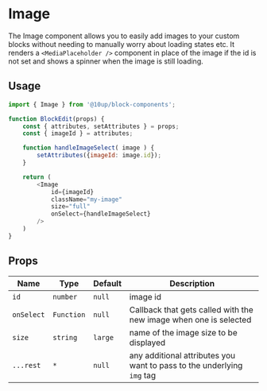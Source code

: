 # Image

The Image component allows you to easily add images to your custom blocks without needing to manually worry about loading states etc. It renders a `<MediaPlaceholder />` component in place of the image if the id is not set and shows a spinner when the image is still loading.

## Usage

```js
import { Image } from '@10up/block-components';

function BlockEdit(props) {
    const { attributes, setAttributes } = props;
    const { imageId } = attributes;

    function handleImageSelect( image ) {
        setAttributes({imageId: image.id});
    }

    return (
        <Image
            id={imageId}
            className="my-image"
            size="full"
            onSelect={handleImageSelect}
        />
    )
}
```

## Props

| Name       | Type              | Default  |  Description                                                   |
| ---------- | ----------------- | -------- | -------------------------------------------------------------- |
| `id` | `number`    | `null`   | image id          |
| `onSelect` | `Function` | `null` | Callback that gets called with the new image when one is selected |
| `size` | `string` | `large` | name of the image size to be displayed |
| `...rest` | `*` | `null` | any additional attributes you want to pass to the underlying `img` tag |
